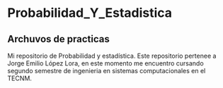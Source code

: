 # Probabilidad_Y_Estadistica
## Archuvos de practicas
Mi repositorio de Probabilidad y estadística.
Este repositorio pertenee a Jorge Emilio López Lora, en este momento me encuentro cursando segundo semestre de ingenieria en sistemas computacionales en el TECNM. 
